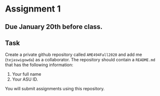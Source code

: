 # Assignment 1

## Due January 20th before class. 

## Task

Create a private github repository called `AME494Fall2020` and add me
(`tejaswigowda`) as
a collaborator. The repository should contain a `README.md` that has the
following information:

1. Your full name
2. Your ASU ID.

You will submit assignments using this repository. 

